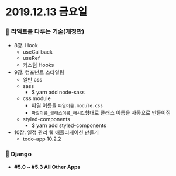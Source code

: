 # 2019.12.13 금요일

### :book: 리액트를 다루는 기술(개정판)

- 8장. Hook
  - useCallback
  - useRef
  - 커스텀 Hooks
- 9장. 컴포넌트 스타일링
  - 일반 css
  - sass
    - \$ yarn add node-sass
  - css module
    - 파일 이름을 `파일이름.module.css`
    - `파일이름_클래스이름_해시값`형태로 클래스 이름을 자동으로 만들어짐
  - styled-components
    - \$ yarn add styled-components
- 10장. 일정 관리 웹 애플리케이션 만들기
  - todo-app 10.2.2

### :movie_camera: Django

- **#5.0 ~ #5.3 All Other Apps**
